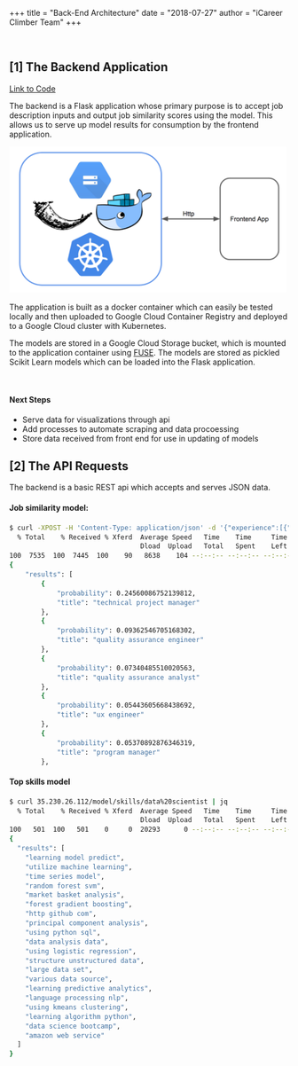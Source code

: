 +++
title = "Back-End Architecture"
date = "2018-07-27"
author = "iCareer Climber Team"
+++

</br>

## [1] The Backend Application

<a href="https://github.com/kbelsvik/career-skills-capstone/tree/master/careers-api" target="_blank">Link to Code</a>

The backend is a Flask application whose primary purpose is to accept job description inputs and output job similarity scores using the model.  This allows us to serve up model results for consumption by the frontend application.

<img src="https://raw.githubusercontent.com/icareerclimber/source-code/master/content/howitworks/images_folder/Backend-arch.png" width="500">

The application is built as a docker container which can easily be tested locally and then uploaded to Google Cloud Container Registry and deployed to a Google Cloud cluster with Kubernetes.


The models are stored in a Google Cloud Storage bucket, which is mounted to the application container using <a href="https://cloud.google.com/storage/docs/gcs-fuse" target="_blank">FUSE</a>.  The models are stored as pickled Scikit Learn models which can be loaded into the Flask application.

</br>

#### Next Steps
- Serve data for visualizations through api
- Add processes to automate scraping and data procoessing
- Store data received from front end for use in updating of models

## [2] The API Requests

The backend is a basic REST api which accepts and serves JSON data.

#### Job similarity model:
```bash
$ curl -XPOST -H 'Content-Type: application/json' -d '{"experience":[{"description": "organizing projects with agile and scrum methodologies"}]}' 35.230.26.112/model/similar_jobs | python -m json.tool | head -22
  % Total    % Received % Xferd  Average Speed   Time    Time     Time  Current
                                 Dload  Upload   Total   Spent    Left  Speed
100  7535  100  7445  100    90   8638    104 --:--:-- --:--:-- --:--:--  8636
{
    "results": [
        {
            "probability": 0.24560086752139812,
            "title": "technical project manager"
        },
        {
            "probability": 0.09362546705168302,
            "title": "quality assurance engineer"
        },
        {
            "probability": 0.07340485510020563,
            "title": "quality assurance analyst"
        },
        {
            "probability": 0.05443605668438692,
            "title": "ux engineer"
        },
        {
            "probability": 0.05370892876346319,
            "title": "program manager"
        },
```

#### Top skills model
```bash
$ curl 35.230.26.112/model/skills/data%20scientist | jq
  % Total    % Received % Xferd  Average Speed   Time    Time     Time  Current
                                 Dload  Upload   Total   Spent    Left  Speed
100   501  100   501    0     0  20293      0 --:--:-- --:--:-- --:--:-- 21782
{
  "results": [
    "learning model predict",
    "utilize machine learning",
    "time series model",
    "random forest svm",
    "market basket analysis",
    "forest gradient boosting",
    "http github com",
    "principal component analysis",
    "using python sql",
    "data analysis data",
    "using logistic regression",
    "structure unstructured data",
    "large data set",
    "various data source",
    "learning predictive analytics",
    "language processing nlp",
    "using kmeans clustering",
    "learning algorithm python",
    "data science bootcamp",
    "amazon web service"
  ]
}
```
